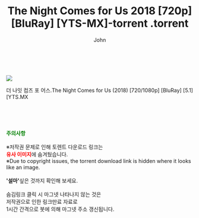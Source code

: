 ﻿---
layout: post
title:  "                   The Night Comes for Us 2018 [720p] [BluRay] [YTS-MX]-torrent                .torrent"
author: John
categories: [ 영화 ]
tags: [  ]
image: https://torrentrj57.com/uploadfile/full/571e1c1ffa297589b18b75d10e3b0fe34750a245.jpg 
description: "                   The Night Comes for Us 2018 [720p] [BluRay] [YTS-MX]-torrent                 torrent 정보 공유"
toc: true
toc_sticky: true
---

<br>
<p><img src="https://torrentrj57.com/uploadfile/full/571e1c1ffa297589b18b75d10e3b0fe34750a245.jpg"/></p>
 더 나잇 컴즈 포 어스.The Night Comes for Us (2018) [720/1080p] [BluRay] [5.1] [YTS.MX  
    
<br><br><br>
<p data-ke-size="size16"><b><span style="color: green;">주의사항</span></b><br /><br />※저작권 문제로 인해 토렌트 다운로드 링크는<br /><b><span style="color: red;">유사 이미지</span></b>에 숨겨뒀습니다.<br />※Due to copyright issues, the torrent download link is hidden where it looks like an image.<br /><br /><b>'설마'</b>싶은 것까지 확인해 보세요.<br /><br />숨김링크 클릭 시 마그넷 나타나지 않는 것은<br />저작권으로 인한 링크만료 자료로<br />1시간 간격으로 봇에 의해 마그넷 주소 갱신됩니다.</p>
